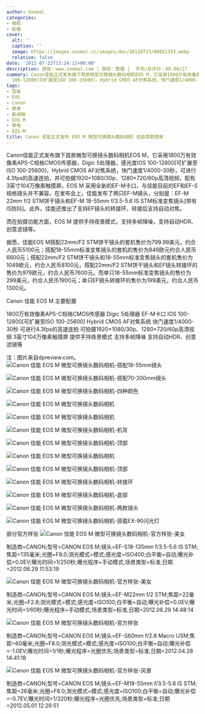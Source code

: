 ```yaml
---
author: Soomal
categories:
- 相机
- 影像
cover:
  alt: ''
  caption: ''
  image: https://images.soomal.cc/images/doc/20120723/00021353.webp
  relative: false
date: '2012-07-23T13:24:12+08:00'
description: 源自：www.soomal.com | 版权：整理 |  平均/总评分：09.00/27
summary: Canon佳能正式发布旗下首款微型可换镜头数码相机EOS M，它采用1800万有效像素APS-C规格CMOS传感器，Digic 5处理器，感光度IOS
  100-12800[可扩展至ISO 100-25600]，Hybrid CMOS AF对焦系统，快门速度1/4000-30秒，可进行4.3fps的高速连拍，配有3英寸104万像素触摸屏。
tags:
- 佳能
- EOS
- Canon
- 微单
- 新闻稿
- EOS M
- 单电
- EOS-M
title: Canon 佳能正式发布 EOS M 微型可换镜头数码相机 佳能首款微单
---
```


Canon佳能正式发布旗下首款微型可换镜头数码相机EOS M，它采用1800万有效像素APS-C规格CMOS传感器，Digic 5处理器，感光度IOS 100-12800[可扩展至ISO 100-25600]，Hybrid CMOS AF对焦系统，快门速度1/4000-30秒，可进行4.3fps的高速连拍，并可拍摄1920×1080/30p、1280×720/60p高清视频，配有3英寸104万像素触摸屏。EOS M 采用全新的EF-M卡口，与佳能目前的EF和EF-S规格镜头并不兼容。在发布会上，佳能发布了两只EF-M镜头，分别是：EF-M 22mm f/2 STM饼干镜头和EF-M 18-55mm f/3.5-5.6 IS STM标准变焦镜头[带有IS防抖]。此外，佳能还推出了支持EF镜头的转接环，转接后支持自动对焦。



而在拍摄功能方面，EOS M 提供手持夜景模式，支持多帧降噪，支持自动HDR、创意滤镜等。



据悉，佳能EOS M搭配22mm/F2 STM饼干镜头的套机售价为799.99美元，约合人民币5100元；搭配18-55mm标准变焦镜头的套机的售价为849欧元约合人民币6600元；搭配22mm/F2 STM饼干镜头和18-55mm标准变焦镜头的套机售价为1049欧元，约合人民币8100元，搭配22mm/F2 STM饼干镜头和EF镜头转接环的售价为979欧元，约合人民币7600元。而单只18-55mm标准变焦镜头的售价为299美元，约合人民币1900元；单只EF镜头转接环的售价为199美元，约合人民币1300元。



Canon 佳能 EOS M 主要配置

1800万有效像素APS-C规格CMOS传感器
Digic 5处理器
EF-M卡口
IOS 100-12800[可扩展至ISO 100-25600]
Hybrid CMOS AF对焦系统
快门速度1/4000-30秒
可进行4.3fps的高速连拍
可拍摄1920×1080/30p、1280×720/60p高清视频
3英寸104万像素触摸屏
提供手持夜景模式
支持多帧降噪
支持自动HDR、创意滤镜等

注：图片来自dpreview.com。
![Canon 佳能 EOS M 微型可换镜头数码相机-搭配18-55mm镜头](https://images.soomal.cc/images/doc/20120723/00021353.webp)




![Canon 佳能 EOS M 微型可换镜头数码相机-搭配70-200mm镜头](https://images.soomal.cc/images/doc/20120723/00021354.webp)




![Canon 佳能 EOS M 微型可换镜头数码相机-四种颜色](https://images.soomal.cc/images/doc/20120723/00021355.webp)




![Canon 佳能 EOS M 微型可换镜头数码相机](https://images.soomal.cc/images/doc/20120723/00021356.webp)




![Canon 佳能 EOS M 微型可换镜头数码相机](https://images.soomal.cc/images/doc/20120723/00021357.webp)




![Canon 佳能 EOS M 微型可换镜头数码相机-机背](https://images.soomal.cc/images/doc/20120723/00021358.webp)




![Canon 佳能 EOS M 微型可换镜头数码相机-顶部](https://images.soomal.cc/images/doc/20120723/00021359.webp)




![Canon 佳能 EOS M 微型可换镜头数码相机](https://images.soomal.cc/images/doc/20120723/00021360.webp)




![Canon 佳能 EOS M 微型可换镜头数码相机-顶部](https://images.soomal.cc/images/doc/20120723/00021361.webp)




![Canon 佳能 EOS M 微型可换镜头数码相机-转接环](https://images.soomal.cc/images/doc/20120723/00021362.webp)




![Canon 佳能 EOS M 微型可换镜头数码相机-底部](https://images.soomal.cc/images/doc/20120723/00021363.webp)




![Canon 佳能 EOS M 微型可换镜头数码相机-两款镜头](https://images.soomal.cc/images/doc/20120723/00021364.webp)




![Canon 佳能 EOS M 微型可换镜头数码相机-搭载EX-90闪光灯](https://images.soomal.cc/images/doc/20120723/00021365.webp)




部分官方样张
![Canon 佳能 EOS M 微型可换镜头数码相机-官方样张-美女](https://images.soomal.cc/images/doc/20120723/00021371.webp)

制造商=CANON;型号=CANON EOS M;镜头=EF-S18-135mm f/3.5-5.6 IS STM;焦距=135毫米;光圈=F8.0;测光模式=模式;感光度=ISO400;白平衡=自动;曝光补偿=0.0EV;曝光时间=1/250秒;曝光程序=手动模式;场景类型=标准;日期=2012.06.29 11:53:19


![Canon 佳能 EOS M 微型可换镜头数码相机-官方样张-美女](https://images.soomal.cc/images/doc/20120723/00021372.webp)

制造商=CANON;型号=CANON EOS M;镜头=EF-M22mm f/2 STM;焦距=22毫米;光圈=F2.8;测光模式=模式;感光度=ISO100;白平衡=自动;曝光补偿=0.0EV;曝光时间=1/60秒;曝光程序=手动模式;场景类型=标准;日期=2012.06.29 14:48:14


![Canon 佳能 EOS M 微型可换镜头数码相机-官方样张](https://images.soomal.cc/images/doc/20120723/00021368.webp)

制造商=CANON;型号=CANON EOS M;镜头=EF-S60mm f/2.8 Macro USM;焦距=60毫米;光圈=F8.0;测光模式=模式;感光度=ISO100;白平衡=自动;曝光补偿=-1.0EV;曝光时间=1/1秒;曝光程序=光圈优先;场景类型=标准;日期=2012.04.28 14:41:18


![Canon 佳能 EOS M 微型可换镜头数码相机-官方样张-风景](https://images.soomal.cc/images/doc/20120723/00021369.webp)

制造商=CANON;型号=CANON EOS M;镜头=EF-M18-55mm f/3.5-5.6 IS STM;焦距=26毫米;光圈=F8.0;测光模式=模式;感光度=ISO100;白平衡=自动;曝光补偿=-0.7EV;曝光时间=1/320秒;曝光程序=光圈优先;场景类型=标准;日期=2012.05.01 12:26:51